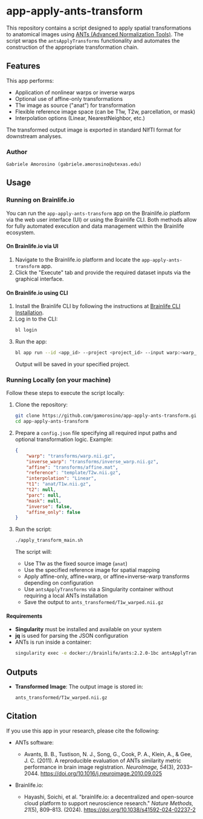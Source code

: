 # app-apply-ants-transform

This repository contains a script designed to apply spatial transformations to anatomical images using [ANTs (Advanced Normalization Tools)](http://stnava.github.io/ANTs/). The script wraps the `antsApplyTransforms` functionality and automates the construction of the appropriate transformation chain.

## Features

This app performs:
- Application of nonlinear warps or inverse warps
- Optional use of affine-only transformations
- T1w image as source ("anat") for transformation
- Flexible reference image space (can be T1w, T2w, parcellation, or mask)
- Interpolation options (Linear, NearestNeighbor, etc.)

The transformed output image is exported in standard NIfTI format for downstream analyses.

### Author

    Gabriele Amorosino (gabriele.amorosino@utexas.edu)

## Usage

### Running on Brainlife.io

You can run the `app-apply-ants-transform` app on the Brainlife.io platform via the web user interface (UI) or using the Brainlife CLI. Both methods allow for fully automated execution and data management within the Brainlife ecosystem.

#### On Brainlife.io via UI

1. Navigate to the Brainlife.io platform and locate the `app-apply-ants-transform` app.
2. Click the "Execute" tab and provide the required dataset inputs via the graphical interface.

#### On Brainlife.io using CLI

1. Install the Brainlife CLI by following the instructions at [Brainlife CLI Installation](https://brainlife.io/docs/cli/install/).
2. Log in to the CLI:
   ```bash
   bl login
   ```
3. Run the app:
   ```bash
   bl app run --id <app_id> --project <project_id> --input warp:<warp_object_id> affine:<affine_object_id> t1:<t1_object_id> ...
   ```
   Output will be saved in your specified project.

### Running Locally (on your machine)

Follow these steps to execute the script locally:

1. Clone the repository:
   ```bash
   git clone https://github.com/gamorosino/app-apply-ants-transform.git
   cd app-apply-ants-transform
   ```

2. Prepare a `config.json` file specifying all required input paths and optional transformation logic. Example:
   ```json
   {
       "warp": "transforms/warp.nii.gz",
       "inverse_warp": "transforms/inverse_warp.nii.gz",
       "affine": "transforms/affine.mat",
       "reference": "template/T2w.nii.gz",
       "interpolation": "Linear",
       "t1": "anat/T1w.nii.gz",
       "t2": null,
       "parc": null,
       "mask": null,
       "inverse": false,
       "affine_only": false
   }
   ```

3. Run the script:
   ```bash
   ./apply_transform_main.sh
   ```

   The script will:
   - Use T1w as the fixed source image (`anat`)
   - Use the specified reference image for spatial mapping
   - Apply affine-only, affine+warp, or affine+inverse-warp transforms depending on configuration
   - Use `antsApplyTransforms` via a Singularity container without requiring a local ANTs installation
   - Save the output to `ants_transformed/T1w_warped.nii.gz`

#### Requirements
- **Singularity** must be installed and available on your system
- **jq** is used for parsing the JSON configuration
- ANTs is run inside a container:
  ```bash
  singularity exec -e docker://brainlife/ants:2.2.0-1bc antsApplyTransforms
  ```

## Outputs

- **Transformed Image**: The output image is stored in:
  ```
  ants_transformed/T1w_warped.nii.gz
  ```

## Citation

If you use this app in your research, please cite the following:

- ANTs software:
  - Avants, B. B., Tustison, N. J., Song, G., Cook, P. A., Klein, A., & Gee, J. C. (2011). A reproducible evaluation of ANTs similarity metric performance in brain image registration. *NeuroImage, 54*(3), 2033–2044. https://doi.org/10.1016/j.neuroimage.2010.09.025

- Brainlife.io:
  - Hayashi, Soichi, et al. "brainlife.io: a decentralized and open-source cloud platform to support neuroscience research." *Nature Methods, 21*(5), 809–813. (2024). https://doi.org/10.1038/s41592-024-02237-2

